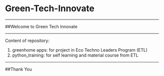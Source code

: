 # Green-Tech-Innovate
---
##Welcome to Green Tech Innovate

---
Content of repository:
1. greenhome apps: for project in Eco Techno Leaders Program (ETL)
2. python_training: for self learning and material course from ETL
---
##Thank You

